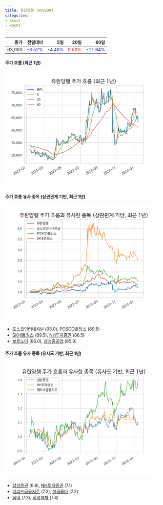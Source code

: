 ```yaml
---
title: 유한양행 (000100)
categories:
- Stock
- KOSPI
---
```


|종가|전일대비|5일|20일|60일|
|---:|-------:|--:|---:|---:|
|63,000|<span style="color: blue">-3.52%</span>|<span style="color: blue">-4.40%</span>|<span style="color: red">0.50%</span>|<span style="color: blue">-11.64%</span>|

<!-- more -->

#### 주가 흐름 (최근 1년)
![000100](/assets/images/stock/000100.png)


#### 주가 흐름 유사 종목 (상관관계 기반, 최근 1년)
![000100](/assets/images/stock/000100_corr.png)
- [포스코인터내셔널](/047050/) (93.0), [POSCO홀딩스](/005490/) (89.5)
- [SK네트웍스](/001740/) (89.5), [NH투자증권](/005940/) (86.5)
- [보로노이](/310210/) (86.0), [삼성중공업](/010140/) (85.9)


#### 주가 흐름 유사 종목 (유사도 기반, 최근 1년)
![000100](/assets/images/stock/000100_sim.png)
- [삼성증권](/016360/) (6.8), [NH투자증권](/005940/) (7.1)
- [메리츠금융지주](/138040/) (7.2), [한국콜마](/161890/) (7.2)
- [심텍](/222800/) (7.3), [삼성화재](/000810/) (7.4)